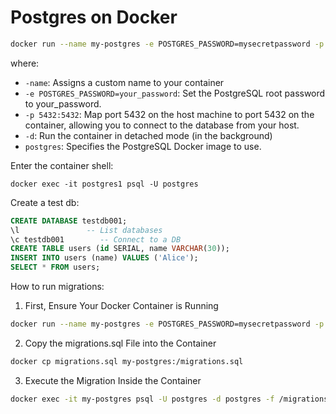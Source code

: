 # Postgres on Docker 

```sh 
docker run --name my-postgres -e POSTGRES_PASSWORD=mysecretpassword -p 5432:5432 -d postgres
```
where:  
* `-name`: Assigns a custom name to your container
* `-e POSTGRES_PASSWORD=your_password`: Set the PostgreSQL root password to your_password.
* `-p 5432:5432`: Map port 5432 on the host machine to port 5432 on the container, allowing you to connect to the database from your host.
* `-d`: Run the container in detached mode (in the background)
* `postgres`: Specifies the PostgreSQL Docker image to use.

Enter the container shell: 
```
docker exec -it postgres1 psql -U postgres
```
Create a test db: 
```sql
CREATE DATABASE testdb001;
\l               -- List databases
\c testdb001        -- Connect to a DB
CREATE TABLE users (id SERIAL, name VARCHAR(30));
INSERT INTO users (name) VALUES ('Alice');
SELECT * FROM users;
```

How to run migrations: 

1. First, Ensure Your Docker Container is Running  
```bash
docker run --name my-postgres -e POSTGRES_PASSWORD=mysecretpassword -p 5432:5432 -d postgres
```
2. Copy the migrations.sql File into the Container  
```bash
docker cp migrations.sql my-postgres:/migrations.sql
```
3. Execute the Migration Inside the Container  
```bash
docker exec -it my-postgres psql -U postgres -d postgres -f /migrations.sql
```

